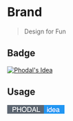 # Brand

> Design for Fun

Badge
---

[![Phodal's Idea](http://brand.phodal.com/shields/idea.svg)](http://ideas.phodal.com/)

Usage
---

[![Phodal's Idea](./shields/idea-small.png)](http://ideas.phodal.com/)
